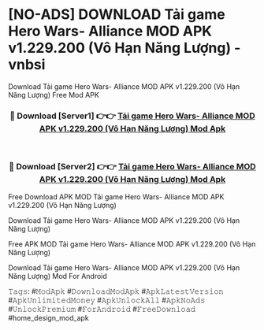 # [NO-ADS] DOWNLOAD Tải game Hero Wars- Alliance MOD APK v1.229.200 (Vô Hạn Năng Lượng) - vnbsi
Download Tải game Hero Wars- Alliance MOD APK v1.229.200 (Vô Hạn Năng Lượng) Free Mod APK

<div align="center">
<h3>🔴 Download [Server1] 👉👉 <a href="https://apk-comot.site?title=Tải_game_Hero_Wars-_Alliance_MOD_APK_v1.229.200_(Vô_Hạn_Năng_Lượng)">Tải game Hero Wars- Alliance MOD APK v1.229.200 (Vô Hạn Năng Lượng) Mod Apk</a></h3><br>

<h3>🔴 Download [Server2] 👉👉 <a href="https://apk-comot.site?title=Tải_game_Hero_Wars-_Alliance_MOD_APK_v1.229.200_(Vô_Hạn_Năng_Lượng)">Tải game Hero Wars- Alliance MOD APK v1.229.200 (Vô Hạn Năng Lượng) Mod Apk</a></h3>
</div>


Free Download APK MOD Tải game Hero Wars- Alliance MOD APK v1.229.200 (Vô Hạn Năng Lượng)

Download Tải game Hero Wars- Alliance MOD APK v1.229.200 (Vô Hạn Năng Lượng) 

Free APK MOD Tải game Hero Wars- Alliance MOD APK v1.229.200 (Vô Hạn Năng Lượng) 

Download Tải game Hero Wars- Alliance MOD APK v1.229.200 (Vô Hạn Năng Lượng) Mod For Android

𝚃𝚊𝚐𝚜: #𝙼𝚘𝚍𝙰𝚙𝚔 #𝙳𝚘𝚠𝚗𝚕𝚘𝚊𝚍𝙼𝚘𝚍𝙰𝚙𝚔 #𝙰𝚙𝚔𝙻𝚊𝚝𝚎𝚜𝚝𝚅𝚎𝚛𝚜𝚒𝚘𝚗 #𝙰𝚙𝚔𝚄𝚗𝚕𝚒𝚖𝚒𝚝𝚎𝚍𝙼𝚘𝚗𝚎𝚢 #𝙰𝚙𝚔𝚄𝚗𝚕𝚘𝚌𝚔𝙰𝚕𝚕 #𝙰𝚙𝚔𝙽𝚘𝙰𝚍𝚜 #𝚄𝚗𝚕𝚘𝚌𝚔𝙿𝚛𝚎𝚖𝚒𝚞𝚖 #𝙵𝚘𝚛𝙰𝚗𝚍𝚛𝚘𝚒𝚍 #𝙵𝚛𝚎𝚎𝙳𝚘𝚠𝚗𝚕𝚘𝚊𝚍 #home_design_mod_apk